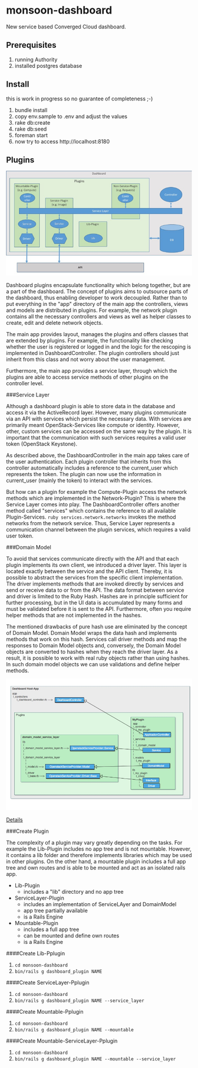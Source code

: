 monsoon-dashboard
=================

New service based Converged Cloud dashboard.

Prerequisites
-------------
1. running Authority
2. installed postgres database

Install
-------
this is work in progress so no guarantee of completeness ;-)

1. bundle install
2. copy env.sample to .env and adjust the values
3. rake db:create
4. rake db:seed
5. foreman start
6. now try to access http://localhost:8180

Plugins
-------

![Dashboard-Plugins](docs/Dashboard-Plugins.jpg?raw=true)

Dashboard plugins encapsulate functionality which belong together, but are a part of the dashboard. The concept of plugins aims to outsource parts of the dashboard, thus enabling developer to work decoupled. Rather than to put everything in the "app" directory of the main app the controllers, views and models are distributed in plugins. For example, the network plugin contains all the necessary controllers and views as well as helper classes to create, edit and delete network objects.

The main app provides layout, manages the plugins and offers classes that are extended by plugins. For example, the functionality like checking whether the user is registered or logged in and the logic for the rescoping is implemented in DashboardController. The plugin controllers should just inherit from this class and not worry about the user management.

Furthermore, the main app provides a service layer, through which the plugins are able to access service methods of other plugins on the controller level.

  
###Service Layer

Although a dashboard plugin is able to store data in the database and access it via the ActiveRecord layer. However, many plugins communicate via an API with services which persist the necessary data. With services are primarily meant OpenStack-Services like compute or identity. However, other, custom services can be accessed on the same way by the plugin. It is important that the communication with such services requires a valid user token (OpenStack Keystone).

As described above, the DashboardController in the main app takes care of the user authentication. Each plugin controller that inherits from this controller automatically includes a reference to the current_user which represents the token. The plugin can now use the information in current_user (mainly the token) to interact with the services.

But how can a plugin for example the Compute-Plugin access the network methods which are implemented in the Network-Plugin? This is where the Service Layer comes into play. The DashboardController offers another method called "services" which contains the reference to all available Plugin-Services. ```ruby services.network.networks``` invokes the method networks from the network service. Thus, Service Layer represents a communication channel between the plugin services, which requires a valid user token.


###Domain Model 

To avoid that services communicate directly with the API and that each plugin implements its own client, we introduced a driver layer. This layer is located exactly between the service and the API client. Thereby, it is possible to abstract the services from the specific client implementation. The driver implements methods that are invoked directly by services and send or receive data to or from the API. The data format between service and driver is limited to the Ruby Hash. Hashes are in principle sufficient for further processing, but in the UI data is accumulated by many forms and must be validated before it is sent to the API. Furthermore, often you require helper methods that are not implemented in the hashes.

The mentioned drawbacks of pure hash use are eliminated by the concept of Domain Model. Domain Model wraps the data hash and implements methods that work on this hash. Services call driver methods and map the responses to Domain Model objects and, conversely, the Domain Model objects are converted to hashes when they reach the driver layer. As a result, it is possible to work with real ruby objects rather than using hashes. In such domain model objects we can use validations and define helper methods.

![Plugins](docs/dashboard_plugins_tree.jpg?raw=true)

[Details](docs/dashboard_services.pdf)


###Create Plugin

The complexity of a plugin may vary greatly depending on the tasks. For example the Lib-Plugin includes no app tree and is not mountable. However, it contains a lib folder and therefore implements libraries which may be used in other plugins. On the other hand, a mountable plugin includes a full app tree and own routes and is able to be mounted and act as an isolated rails app. 

* Lib-Plugin
  * includes a "lib" directory and no app tree
* ServiceLayer-Plugin
  * includes an implementation of ServiceLAyer and DomainModel
  * app tree partially available
  * is a Rails Engine
* Mountable-Plugin
  * includes a full app tree
  * can be mounted and define own routes
  * is a Rails Engine 
 
####Create Lib-Pplugin
1. ```cd monsoon-dashboard```
2. ```bin/rails g dashboard_plugin NAME```

####Create ServiceLayer-Pplugin
1. ```cd monsoon-dashboard```
2. ```bin/rails g dashboard_plugin NAME --service_layer```

####Create Mountable-Pplugin
1. ```cd monsoon-dashboard```
2. ```bin/rails g dashboard_plugin NAME --mountable```

####Create Mountable-ServiceLayer-Pplugin
1. ```cd monsoon-dashboard```
2. ```bin/rails g dashboard_plugin NAME --mountable --service_layer```
